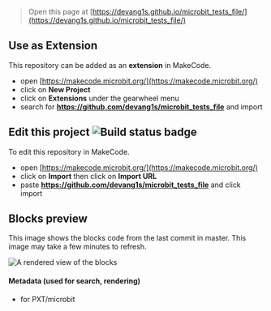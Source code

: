 
> Open this page at [https://devang1s.github.io/microbit_tests_file/](https://devang1s.github.io/microbit_tests_file/)

## Use as Extension

This repository can be added as an **extension** in MakeCode.

* open [https://makecode.microbit.org/](https://makecode.microbit.org/)
* click on **New Project**
* click on **Extensions** under the gearwheel menu
* search for **https://github.com/devang1s/microbit_tests_file** and import

## Edit this project ![Build status badge](https://github.com/devang1s/microbit_tests_file/workflows/MakeCode/badge.svg)

To edit this repository in MakeCode.

* open [https://makecode.microbit.org/](https://makecode.microbit.org/)
* click on **Import** then click on **Import URL**
* paste **https://github.com/devang1s/microbit_tests_file** and click import

## Blocks preview

This image shows the blocks code from the last commit in master.
This image may take a few minutes to refresh.

![A rendered view of the blocks](https://github.com/devang1s/microbit_tests_file/raw/master/.github/makecode/blocks.png)

#### Metadata (used for search, rendering)

* for PXT/microbit
<script src="https://makecode.com/gh-pages-embed.js"></script><script>makeCodeRender("{{ site.makecode.home_url }}", "{{ site.github.owner_name }}/{{ site.github.repository_name }}");</script>
